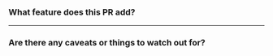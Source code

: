 <!--
Please follow the gitmoji convention for commit messages.
Common gitmoji examples for quick copy-paste:
✨  :sparkles:  → Introduce new features
📝  :memo:      → Add or update documentation
♻️  :recycle:   → Polish code / Refactor code
⚡  :zap:       → Improve performance / Fix a bug
✅  :white_check_mark: → Add or update tests
🔧  :wrench:   → Add or update configuration files
🔒  :lock:     → Fix security issues
-->

### What feature does this PR add?

<!-- Describe the feature or enhancement you implemented -->

---

### Are there any caveats or things to watch out for?

<!-- If none, write "None" -->
